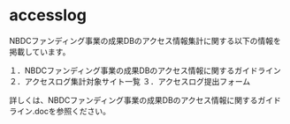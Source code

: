 accesslog
=========

NBDCファンディング事業の成果DBのアクセス情報集計に関する以下の情報を掲載しています。

１．NBDCファンディング事業の成果DBのアクセス情報に関するガイドライン
２．アクセスログ集計対象サイト一覧
３．アクセスログ提出フォーム

詳しくは、NBDCファンディング事業の成果DBのアクセス情報に関するガイドライン.docを参照ください。
